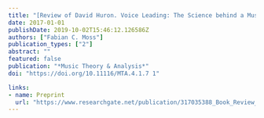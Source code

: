```yaml
---
title: "[Review of David Huron. Voice Leading: The Science behind a Musical Art]"
date: 2017-01-01
publishDate: 2019-10-02T15:46:12.126586Z
authors: ["Fabian C. Moss"]
publication_types: ["2"]
abstract: ""
featured: false
publication: "*Music Theory & Analysis*"
doi: "https://doi.org/10.11116/MTA.4.1.7 1"

links:
- name: Preprint
  url: "https://www.researchgate.net/publication/317035388_Book_Review_David_HURON_Voice_Leading_The_Science_behind_a_Musical_Art"
---
```

